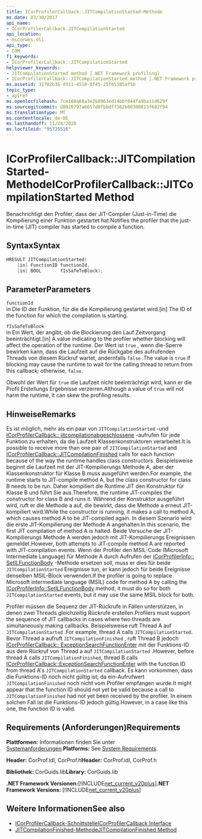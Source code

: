 ```yaml
---
title: ICorProfilerCallback::JITCompilationStarted-Methode
ms.date: 03/30/2017
api_name:
- ICorProfilerCallback.JITCompilationStarted
api_location:
- mscorwks.dll
api_type:
- COM
f1_keywords:
- ICorProfilerCallback::JITCompilationStarted
helpviewer_keywords:
- JITCompilationStarted method [.NET Framework profiling]
- ICorProfilerCallback::JITCompilationStarted method [.NET Framework profiling]
ms.assetid: 31782b36-d311-4518-8f45-25f65385af5b
topic_type:
- apiref
ms.openlocfilehash: 7ce100a68a3e2b8963ed14bbf044fa9ba11d629f
ms.sourcegitcommit: d8020797a6657d0fbbdff362b80300815f682f94
ms.translationtype: MT
ms.contentlocale: de-DE
ms.lasthandoff: 11/24/2020
ms.locfileid: "95725516"
---
```

# <a name="icorprofilercallbackjitcompilationstarted-method"></a><span data-ttu-id="7f3f7-102">ICorProfilerCallback::JITCompilationStarted-Methode</span><span class="sxs-lookup"><span data-stu-id="7f3f7-102">ICorProfilerCallback::JITCompilationStarted Method</span></span>

<span data-ttu-id="7f3f7-103">Benachrichtigt den Profiler, dass der JIT-Compiler (Just-in-Time) die Kompilierung einer Funktion gestartet hat.</span><span class="sxs-lookup"><span data-stu-id="7f3f7-103">Notifies the profiler that the just-in-time (JIT) compiler has started to compile a function.</span></span>  
  
## <a name="syntax"></a><span data-ttu-id="7f3f7-104">Syntax</span><span class="sxs-lookup"><span data-stu-id="7f3f7-104">Syntax</span></span>  
  
```cpp  
HRESULT JITCompilationStarted(  
    [in] FunctionID functionId,  
    [in] BOOL       fIsSafeToBlock);  
```  
  
## <a name="parameters"></a><span data-ttu-id="7f3f7-105">Parameter</span><span class="sxs-lookup"><span data-stu-id="7f3f7-105">Parameters</span></span>  

 `functionId`  
 <span data-ttu-id="7f3f7-106">in Die ID der Funktion, für die die Kompilierung gestartet wird.</span><span class="sxs-lookup"><span data-stu-id="7f3f7-106">[in] The ID of the function for which the compilation is starting.</span></span>  
  
 `fIsSafeToBlock`  
 <span data-ttu-id="7f3f7-107">in Ein Wert, der angibt, ob die Blockierung den Lauf Zeitvorgang beeinträchtigt.</span><span class="sxs-lookup"><span data-stu-id="7f3f7-107">[in] A value indicating to the profiler whether blocking will affect the operation of the runtime.</span></span> <span data-ttu-id="7f3f7-108">Der Wert ist `true` , wenn die-Sperre bewirken kann, dass die Laufzeit auf die Rückgabe des aufrufenden Threads von diesem Rückruf wartet, andernfalls `false` .</span><span class="sxs-lookup"><span data-stu-id="7f3f7-108">The value is `true` if blocking may cause the runtime to wait for the calling thread to return from this callback; otherwise, `false`.</span></span>  
  
 <span data-ttu-id="7f3f7-109">Obwohl der Wert für `true` die Laufzeit nicht beeinträchtigt wird, kann er die Profil Erstellungs Ergebnisse verzerren.</span><span class="sxs-lookup"><span data-stu-id="7f3f7-109">Although a value of `true` will not harm the runtime, it can skew the profiling results.</span></span>  
  
## <a name="remarks"></a><span data-ttu-id="7f3f7-110">Hinweise</span><span class="sxs-lookup"><span data-stu-id="7f3f7-110">Remarks</span></span>  

 <span data-ttu-id="7f3f7-111">Es ist möglich, mehr als ein paar von `JITCompilationStarted` -und [ICorProfilerCallback:: jitcompilationabgeschlossene](icorprofilercallback-jitcompilationfinished-method.md) -aufrufen für jede Funktion zu erhalten, da die Laufzeit Klassenkonstruktoren verarbeitet.</span><span class="sxs-lookup"><span data-stu-id="7f3f7-111">It is possible to receive more than one pair of `JITCompilationStarted` and [ICorProfilerCallback::JITCompilationFinished](icorprofilercallback-jitcompilationfinished-method.md) calls for each function because of the way the runtime handles class constructors.</span></span> <span data-ttu-id="7f3f7-112">Beispielsweise beginnt die Laufzeit mit der JIT-Kompilierungs Methode A, aber der Klassenkonstruktor für Klasse B muss ausgeführt werden.</span><span class="sxs-lookup"><span data-stu-id="7f3f7-112">For example, the runtime starts to JIT-compile method A, but the class constructor for class B needs to be run.</span></span> <span data-ttu-id="7f3f7-113">Daher kompiliert die Runtime JIT den Konstruktor für Klasse B und führt Sie aus.</span><span class="sxs-lookup"><span data-stu-id="7f3f7-113">Therefore, the runtime JIT-compiles the constructor for class B and runs it.</span></span> <span data-ttu-id="7f3f7-114">Während der Konstruktor ausgeführt wird, ruft er die Methode a auf, die bewirkt, dass die Methode a erneut JIT-kompiliert wird.</span><span class="sxs-lookup"><span data-stu-id="7f3f7-114">While the constructor is running, it makes a call to method A, which causes method A to be JIT-compiled again.</span></span> <span data-ttu-id="7f3f7-115">In diesem Szenario wird die erste JIT-Kompilierung der Methode A angehalten.</span><span class="sxs-lookup"><span data-stu-id="7f3f7-115">In this scenario, the first JIT compilation of method A is halted.</span></span> <span data-ttu-id="7f3f7-116">Beide Versuche der JIT-Kompilierungs Methode A werden jedoch mit JIT-Kompilierungs Ereignissen gemeldet.</span><span class="sxs-lookup"><span data-stu-id="7f3f7-116">However, both attempts to JIT-compile method A are reported with JIT-compilation events.</span></span> <span data-ttu-id="7f3f7-117">Wenn der Profiler den MSIL-Code (Microsoft Intermediate Language) für Methode A durch Aufrufen der [ICorProfilerInfo:: SetILFunctionBody](icorprofilerinfo-setilfunctionbody-method.md) -Methode ersetzen soll, muss er dies für beide `JITCompilationStarted` Ereignisse tun, er kann jedoch für beide Ereignisse denselben MSIL-Block verwenden.</span><span class="sxs-lookup"><span data-stu-id="7f3f7-117">If the profiler is going to replace Microsoft intermediate language (MSIL) code for method A by calling the [ICorProfilerInfo::SetILFunctionBody](icorprofilerinfo-setilfunctionbody-method.md) method, it must do so for both `JITCompilationStarted` events, but it may use the same MSIL block for both.</span></span>  
  
 <span data-ttu-id="7f3f7-118">Profiler müssen die Sequenz der JIT-Rückrufe in Fällen unterstützen, in denen zwei Threads gleichzeitig Rückrufe erstellen.</span><span class="sxs-lookup"><span data-stu-id="7f3f7-118">Profilers must support the sequence of JIT callbacks in cases where two threads are simultaneously making callbacks.</span></span> <span data-ttu-id="7f3f7-119">Beispielsweise ruft Thread A auf `JITCompilationStarted` .</span><span class="sxs-lookup"><span data-stu-id="7f3f7-119">For example, thread A calls `JITCompilationStarted`.</span></span> <span data-ttu-id="7f3f7-120">Bevor Thread a aufruft `JITCompilationFinished` , ruft Thread B jedoch [ICorProfilerCallback:: ExceptionSearchFunctionEnter](icorprofilercallback-exceptionsearchfunctionenter-method.md) mit der Funktions-ID aus dem Rückruf von Thread a auf `JITCompilationStarted` .</span><span class="sxs-lookup"><span data-stu-id="7f3f7-120">However, before thread A calls `JITCompilationFinished`, thread B calls [ICorProfilerCallback::ExceptionSearchFunctionEnter](icorprofilercallback-exceptionsearchfunctionenter-method.md) with the function ID from thread A's `JITCompilationStarted` callback.</span></span> <span data-ttu-id="7f3f7-121">Es kann vorkommen, dass die Funktions-ID noch nicht gültig ist, da ein-Aufrufwert `JITCompilationFinished` noch nicht vom Profiler empfangen wurde.</span><span class="sxs-lookup"><span data-stu-id="7f3f7-121">It might appear that the function ID should not yet be valid because a call to `JITCompilationFinished` had not yet been received by the profiler.</span></span> <span data-ttu-id="7f3f7-122">In einem solchen Fall ist die Funktions-ID jedoch gültig.</span><span class="sxs-lookup"><span data-stu-id="7f3f7-122">However, in a case like this one, the function ID is valid.</span></span>  
  
## <a name="requirements"></a><span data-ttu-id="7f3f7-123">Requirements (Anforderungen)</span><span class="sxs-lookup"><span data-stu-id="7f3f7-123">Requirements</span></span>  

 <span data-ttu-id="7f3f7-124">**Plattformen:** Informationen finden Sie unter [Systemanforderungen](../../get-started/system-requirements.md).</span><span class="sxs-lookup"><span data-stu-id="7f3f7-124">**Platforms:** See [System Requirements](../../get-started/system-requirements.md).</span></span>  
  
 <span data-ttu-id="7f3f7-125">**Header:** CorProf.idl, CorProf.h</span><span class="sxs-lookup"><span data-stu-id="7f3f7-125">**Header:** CorProf.idl, CorProf.h</span></span>  
  
 <span data-ttu-id="7f3f7-126">**Bibliothek:** CorGuids.lib</span><span class="sxs-lookup"><span data-stu-id="7f3f7-126">**Library:** CorGuids.lib</span></span>  
  
 <span data-ttu-id="7f3f7-127">**.NET Framework Versionen:**[!INCLUDE[net_current_v20plus](../../../../includes/net-current-v20plus-md.md)]</span><span class="sxs-lookup"><span data-stu-id="7f3f7-127">**.NET Framework Versions:** [!INCLUDE[net_current_v20plus](../../../../includes/net-current-v20plus-md.md)]</span></span>  
  
## <a name="see-also"></a><span data-ttu-id="7f3f7-128">Weitere Informationen</span><span class="sxs-lookup"><span data-stu-id="7f3f7-128">See also</span></span>

- [<span data-ttu-id="7f3f7-129">ICorProfilerCallback-Schnittstelle</span><span class="sxs-lookup"><span data-stu-id="7f3f7-129">ICorProfilerCallback Interface</span></span>](icorprofilercallback-interface.md)
- [<span data-ttu-id="7f3f7-130">JITCompilationFinished-Methode</span><span class="sxs-lookup"><span data-stu-id="7f3f7-130">JITCompilationFinished Method</span></span>](icorprofilercallback-jitcompilationfinished-method.md)
